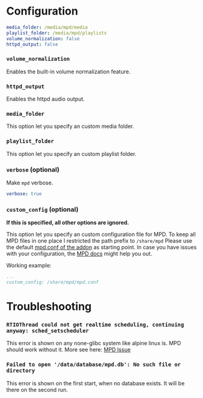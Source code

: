 # Configuration

```yaml
media_folder: /media/mpd/media
playlist_folder: /media/mpd/playlists
volume_normalization: false
httpd_output: false
```

### `volume_normalization`

Enables the built-in volume normalization feature.

### `httpd_output`

Enables the httpd audio output.

### `media_folder`

This option let you specify an custom media folder.

### `playlist_folder`

This option let you specify an custom playlist folder.

### `verbose` (optional)

Make `mpd` verbose.

```yaml
verbose: true
```

### `custom_config` (optional)

**If this is specified, all other options are ignored.**

This option let you specify an custom configuration file for MPD.
To keep all MPD files in one place I restricted the path prefix to `/share/mpd`
Please use the default [mpd.conf of the addon](https://hub.fastgit.org/Poeschl/Hassio-Addons/blob/master/mpd/root/etc/mpd.conf) as starting point.
In case you have issues with your configuration, the [MPD docs](https://www.musicpd.org/doc/html/user.html#configuration) might help you out.

Working example:

```yaml
...
custom_config: /share/mpd/mpd.conf
```

# Troubleshooting

### `RTIOThread could not get realtime scheduling, continuing anyway: sched_setscheduler`

This error is shown on any none-glibc system like alpine linux is. MPD should work without it.
More see here: [MPD Issue](https://hub.fastgit.org/MusicPlayerDaemon/MPD/issues/218)

### `Failed to open '/data/database/mpd.db': No such file or directory`

This error is shown on the first start, when no database exists. It will be there on the second run.

